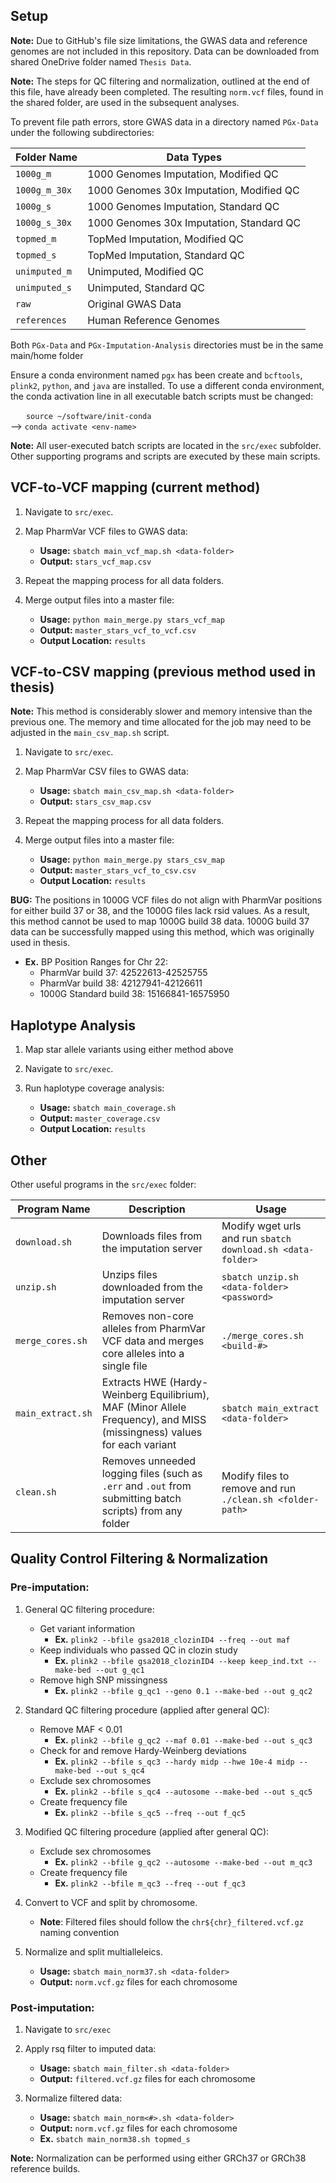 ## Setup

**Note:** Due to GitHub's file size limitations, the GWAS data and reference genomes are not included in this repository. Data can be downloaded from shared OneDrive folder named `Thesis Data`. <br>

**Note:** The steps for QC filtering and normalization, outlined at the end of this file, have already been completed. The resulting `norm.vcf` files, found in the shared folder, are used in the subsequent analyses.

To prevent file path errors, store GWAS data in a directory named `PGx-Data` under the following subdirectories:

| Folder Name    | Data Types                            |
|----------------|---------------------------------------------|
| `1000g_m`      | 1000 Genomes Imputation, Modified QC        |
| `1000g_m_30x`  | 1000 Genomes 30x Imputation, Modified QC    |
| `1000g_s`      | 1000 Genomes Imputation, Standard QC        |
| `1000g_s_30x`  | 1000 Genomes 30x Imputation, Standard QC    |
| `topmed_m`     | TopMed Imputation, Modified QC              |
| `topmed_s`     | TopMed Imputation, Standard QC              |
| `unimputed_m`  | Unimputed, Modified QC                      |
| `unimputed_s`  | Unimputed, Standard QC                      |
| `raw`          | Original GWAS Data                          |
| `references`   | Human Reference Genomes                     |

Both `PGx-Data` and `PGx-Imputation-Analysis` directories must be in the same main/home folder

Ensure a conda environment named `pgx` has been create and `bcftools`, `plink2`, `python`, and `java` are installed. To use a different conda environment, the conda activation line in all executable batch scripts must be changed:<br>

&emsp;&ensp;&nbsp;`source ~/software/init-conda`<br>
--> `conda activate <env-name>`

**Note:** All user-executed batch scripts are located in the `src/exec` subfolder. Other supporting programs and scripts are executed by these main scripts.

## VCF-to-VCF mapping (current method)

1. Navigate to `src/exec`.

2. Map PharmVar VCF files to GWAS data:
   - **Usage:** `sbatch main_vcf_map.sh <data-folder>`
   - **Output:** `stars_vcf_map.csv`

3. Repeat the mapping process for all data folders.

4. Merge output files into a master file:
   - **Usage:** `python main_merge.py stars_vcf_map`
   - **Output:** `master_stars_vcf_to_vcf.csv`
   - **Output Location:** `results`


## VCF-to-CSV mapping (previous method used in thesis)

**Note:** This method is considerably slower and memory intensive than the previous one. The memory and time allocated for the job may need to be adjusted in the `main_csv_map.sh` script.

1. Navigate to `src/exec`.

2. Map PharmVar CSV files to GWAS data:
   - **Usage:** `sbatch main_csv_map.sh <data-folder>`
   - **Output:** `stars_csv_map.csv`

3. Repeat the mapping process for all data folders.

4. Merge output files into a master file:
   - **Usage:** `python main_merge.py stars_csv_map`
   - **Output:** `master_stars_vcf_to_csv.csv`
   - **Output Location:** `results`
  
**BUG:** The positions in 1000G VCF files do not align with PharmVar positions for either build 37 or 38, and the 1000G files lack rsid values. As a result, this method cannot be used to map 1000G build 38 data. 1000G build 37 data can be successfully mapped using this method, which was originally used in thesis.<br>

   - **Ex.** BP Position Ranges for Chr 22:
      - PharmVar build 37: 42522613-42525755
      - PharmVar build 38: 42127941-42126611
      - 1000G Standard build 38: 15166841-16575950

## Haplotype Analysis

1. Map star allele variants using either method above
   
2. Navigate to `src/exec`.

3. Run haplotype coverage analysis:
   - **Usage:** `sbatch main_coverage.sh`
   - **Output:** `master_coverage.csv`
   - **Output Location:** `results`

  
## Other

Other useful programs in the `src/exec` folder:

| Program Name      | Description                          | Usage                                      |
|-------------------|--------------------------------------|--------------------------------------------|
| `download.sh`     | Downloads files from the imputation server   | Modify wget urls and run `sbatch download.sh <data-folder>`   |
| `unzip.sh`        | Unzips files downloaded from the imputation server   | `sbatch unzip.sh <data-folder> <password>` |
| `merge_cores.sh`  | Removes non-core alleles from PharmVar VCF data and merges core alleles into a single file   | `./merge_cores.sh <build-#>`   |
| `main_extract.sh` | Extracts HWE (Hardy-Weinberg Equilibrium), MAF (Minor Allele Frequency), and MISS (missingness) values for each variant   | `sbatch main_extract <data-folder>`   |
| `clean.sh`        | Removes unneeded logging files (such as `.err` and `.out` from submitting batch scripts) from any folder  | Modify files to remove and run `./clean.sh <folder-path>`   |


## Quality Control Filtering & Normalization

### Pre-imputation: 

1. General QC filtering procedure:<br>
   - Get variant information  
      - **Ex.** `plink2 --bfile gsa2018_clozinID4 --freq --out maf`
   - Keep individuals who passed QC in clozin study  
      - **Ex.** `plink2 --bfile gsa2018_clozinID4 --keep keep_ind.txt --make-bed --out g_qc1`<br>
   - Remove high SNP missingness  
      - **Ex.** `plink2 --bfile g_qc1 --geno 0.1 --make-bed --out g_qc2`

2. Standard QC filtering procedure (applied after general QC):
   - Remove MAF < 0.01  
      - **Ex.** `plink2 --bfile g_qc2 --maf 0.01 --make-bed --out s_qc3`
   - Check for and remove Hardy-Weinberg deviations  
      - **Ex.** `plink2 --bfile s_qc3 --hardy midp --hwe 10e-4 midp --make-bed --out s_qc4`
   - Exclude sex chromosomes  
      - **Ex.** `plink2 --bfile s_qc4 --autosome --make-bed --out s_qc5`
   - Create frequency file  
      - **Ex.** `plink2 --bfile s_qc5 --freq --out f_qc5`

3. Modified QC filtering procedure (applied after general QC):<br>
   - Exclude sex chromosomes  
      - **Ex.** `plink2 --bfile g_qc2 --autosome --make-bed --out m_qc3`<br>
   - Create frequency file  
      - **Ex.** `plink2 --bfile m_qc3 --freq --out f_qc3`

4. Convert to VCF and split by chromosome.
     - **Note**: Filtered files should follow the `chr${chr}_filtered.vcf.gz` naming convention
   
5. Normalize and split multialleleics.
      - **Usage:** `sbatch main_norm37.sh <data-folder>`
      - **Output:** `norm.vcf.gz` files for each chromosome 

### Post-imputation:

   1. Navigate to `src/exec`

   2. Apply rsq filter to imputed data:
      - **Usage:** `sbatch main_filter.sh <data-folder>`
      - **Output:** `filtered.vcf.gz` files for each chromosome

   3. Normalize filtered data:
      - **Usage:** `sbatch main_norm<#>.sh <data-folder>`
      - **Output:** `norm.vcf.gz` files for each chromosome
      - **Ex.** `sbatch main_norm38.sh topmed_s`

**Note:** Normalization can be performed using either GRCh37 or GRCh38 reference builds.
